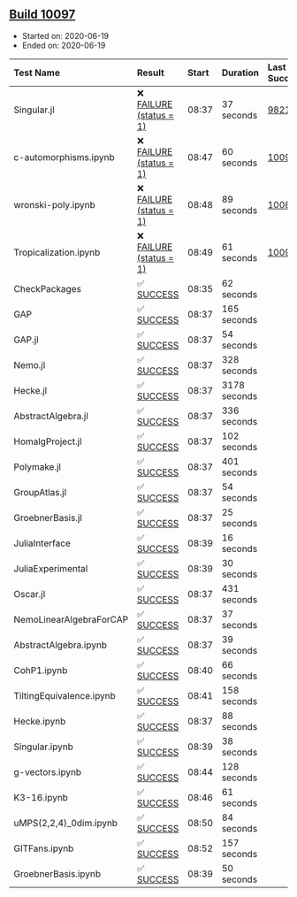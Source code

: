 ## [Build 10097](https://oscarci.mathematik.uni-kl.de/job/oscar/10097/)

* Started on: 2020-06-19
* Ended on: 2020-06-19

| Test Name    | Result | Start | Duration | Last Success | First Failure |
|:-------------|:-------|:------|:---------|:-------------|:--------------|
| Singular.jl | ❌ [FAILURE (status = 1)](https://oscarci.mathematik.uni-kl.de/job/oscar/10097/artifact/logs/build-10097/Singular.jl.log) | 08:37 | 37 seconds | [9821](https://oscarci.mathematik.uni-kl.de/job/oscar/9821/) | [9822](https://oscarci.mathematik.uni-kl.de/job/oscar/9822/) |
| c-automorphisms.ipynb | ❌ [FAILURE (status = 1)](https://oscarci.mathematik.uni-kl.de/job/oscar/10097/artifact/logs/build-10097/c-automorphisms.ipynb.log) | 08:47 | 60 seconds | [10096](https://oscarci.mathematik.uni-kl.de/job/oscar/10096/) | [10097](https://oscarci.mathematik.uni-kl.de/job/oscar/10097/) |
| wronski-poly.ipynb | ❌ [FAILURE (status = 1)](https://oscarci.mathematik.uni-kl.de/job/oscar/10097/artifact/logs/build-10097/wronski-poly.ipynb.log) | 08:48 | 89 seconds | [10087](https://oscarci.mathematik.uni-kl.de/job/oscar/10087/) | [10088](https://oscarci.mathematik.uni-kl.de/job/oscar/10088/) |
| Tropicalization.ipynb | ❌ [FAILURE (status = 1)](https://oscarci.mathematik.uni-kl.de/job/oscar/10097/artifact/logs/build-10097/Tropicalization.ipynb.log) | 08:49 | 61 seconds | [10095](https://oscarci.mathematik.uni-kl.de/job/oscar/10095/) | [10096](https://oscarci.mathematik.uni-kl.de/job/oscar/10096/) |
| CheckPackages | ✅ [SUCCESS](https://oscarci.mathematik.uni-kl.de/job/oscar/10097/artifact/logs/build-10097/CheckPackages.log) | 08:35 | 62 seconds |  |  |
| GAP | ✅ [SUCCESS](https://oscarci.mathematik.uni-kl.de/job/oscar/10097/artifact/logs/build-10097/GAP.log) | 08:37 | 165 seconds |  |  |
| GAP.jl | ✅ [SUCCESS](https://oscarci.mathematik.uni-kl.de/job/oscar/10097/artifact/logs/build-10097/GAP.jl.log) | 08:37 | 54 seconds |  |  |
| Nemo.jl | ✅ [SUCCESS](https://oscarci.mathematik.uni-kl.de/job/oscar/10097/artifact/logs/build-10097/Nemo.jl.log) | 08:37 | 328 seconds |  |  |
| Hecke.jl | ✅ [SUCCESS](https://oscarci.mathematik.uni-kl.de/job/oscar/10097/artifact/logs/build-10097/Hecke.jl.log) | 08:37 | 3178 seconds |  |  |
| AbstractAlgebra.jl | ✅ [SUCCESS](https://oscarci.mathematik.uni-kl.de/job/oscar/10097/artifact/logs/build-10097/AbstractAlgebra.jl.log) | 08:37 | 336 seconds |  |  |
| HomalgProject.jl | ✅ [SUCCESS](https://oscarci.mathematik.uni-kl.de/job/oscar/10097/artifact/logs/build-10097/HomalgProject.jl.log) | 08:37 | 102 seconds |  |  |
| Polymake.jl | ✅ [SUCCESS](https://oscarci.mathematik.uni-kl.de/job/oscar/10097/artifact/logs/build-10097/Polymake.jl.log) | 08:37 | 401 seconds |  |  |
| GroupAtlas.jl | ✅ [SUCCESS](https://oscarci.mathematik.uni-kl.de/job/oscar/10097/artifact/logs/build-10097/GroupAtlas.jl.log) | 08:37 | 54 seconds |  |  |
| GroebnerBasis.jl | ✅ [SUCCESS](https://oscarci.mathematik.uni-kl.de/job/oscar/10097/artifact/logs/build-10097/GroebnerBasis.jl.log) | 08:37 | 25 seconds |  |  |
| JuliaInterface | ✅ [SUCCESS](https://oscarci.mathematik.uni-kl.de/job/oscar/10097/artifact/logs/build-10097/JuliaInterface.log) | 08:39 | 16 seconds |  |  |
| JuliaExperimental | ✅ [SUCCESS](https://oscarci.mathematik.uni-kl.de/job/oscar/10097/artifact/logs/build-10097/JuliaExperimental.log) | 08:39 | 30 seconds |  |  |
| Oscar.jl | ✅ [SUCCESS](https://oscarci.mathematik.uni-kl.de/job/oscar/10097/artifact/logs/build-10097/Oscar.jl.log) | 08:37 | 431 seconds |  |  |
| NemoLinearAlgebraForCAP | ✅ [SUCCESS](https://oscarci.mathematik.uni-kl.de/job/oscar/10097/artifact/logs/build-10097/NemoLinearAlgebraForCAP.log) | 08:37 | 37 seconds |  |  |
| AbstractAlgebra.ipynb | ✅ [SUCCESS](https://oscarci.mathematik.uni-kl.de/job/oscar/10097/artifact/logs/build-10097/AbstractAlgebra.ipynb.log) | 08:37 | 39 seconds |  |  |
| CohP1.ipynb | ✅ [SUCCESS](https://oscarci.mathematik.uni-kl.de/job/oscar/10097/artifact/logs/build-10097/CohP1.ipynb.log) | 08:40 | 66 seconds |  |  |
| TiltingEquivalence.ipynb | ✅ [SUCCESS](https://oscarci.mathematik.uni-kl.de/job/oscar/10097/artifact/logs/build-10097/TiltingEquivalence.ipynb.log) | 08:41 | 158 seconds |  |  |
| Hecke.ipynb | ✅ [SUCCESS](https://oscarci.mathematik.uni-kl.de/job/oscar/10097/artifact/logs/build-10097/Hecke.ipynb.log) | 08:37 | 88 seconds |  |  |
| Singular.ipynb | ✅ [SUCCESS](https://oscarci.mathematik.uni-kl.de/job/oscar/10097/artifact/logs/build-10097/Singular.ipynb.log) | 08:39 | 38 seconds |  |  |
| g-vectors.ipynb | ✅ [SUCCESS](https://oscarci.mathematik.uni-kl.de/job/oscar/10097/artifact/logs/build-10097/g-vectors.ipynb.log) | 08:44 | 128 seconds |  |  |
| K3-16.ipynb | ✅ [SUCCESS](https://oscarci.mathematik.uni-kl.de/job/oscar/10097/artifact/logs/build-10097/K3-16.ipynb.log) | 08:46 | 61 seconds |  |  |
| uMPS(2,2,4)_0dim.ipynb | ✅ [SUCCESS](https://oscarci.mathematik.uni-kl.de/job/oscar/10097/artifact/logs/build-10097/uMPS-2-2-4-_0dim.ipynb.log) | 08:50 | 84 seconds |  |  |
| GITFans.ipynb | ✅ [SUCCESS](https://oscarci.mathematik.uni-kl.de/job/oscar/10097/artifact/logs/build-10097/GITFans.ipynb.log) | 08:52 | 157 seconds |  |  |
| GroebnerBasis.ipynb | ✅ [SUCCESS](https://oscarci.mathematik.uni-kl.de/job/oscar/10097/artifact/logs/build-10097/GroebnerBasis.ipynb.log) | 08:39 | 50 seconds |  |  |
